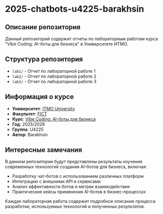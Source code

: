 # 2025-chatbots-u4225-barakhsin

## Описание репозитория

Данный репозиторий содержит отчеты по лабораторным работам курса "Vibe Coding: AI-боты для бизнеса" в Университете ИТМО.

## Структура репозитория

- `lab1/` - Отчет по лабораторной работе 1
- `lab2/` - Отчет по лабораторной работе 2  
- `lab3/` - Отчет по лабораторной работе 3

## Информация о курсе

- **Университет**: [ITMO University](https://itmo.ru/ru/)
- **Факультет**: [FICT](https://fict.itmo.ru)
- **Курс**: [Vibe Coding: AI-боты для бизнеса](https://github.com/itmo-ict-faculty/vibe-coding-for-business)
- **Год**: 2025/2026
- **Группа**: U4225
- **Автор**: Barakhsin

## Интересные замечания

В данном репозитории будут представлены результаты изучения современных технологий создания AI-ботов для бизнеса, включая:

- Разработку чат-ботов с использованием различных платформ
- Интеграцию с внешними API и сервисами
- Анализ эффективности ботов и метрик взаимодействия
- Практические кейсы применения AI-ботов в бизнес-процессах

Каждая лабораторная работа содержит подробное описание процесса разработки, используемых технологий и полученных результатов.
